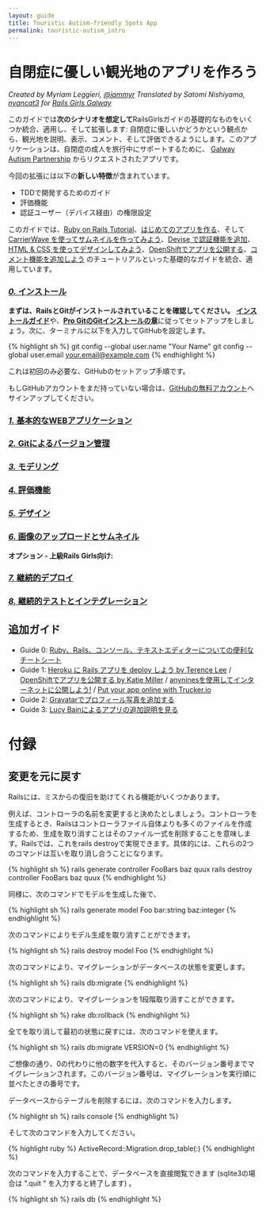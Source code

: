 ```yaml
---
layout: guide
title: Touristic Autism-friendly Spots App
permalink: touristic-autism_intro
---
```


# 自閉症に優しい観光地のアプリを作ろう

*Created by Myriam Leggieri, [@iammyr](https://twitter.com/iammyr) Translated by Satomi Nishiyama, [nyancat3](https://github.com/nyancat3)*
*for [Rails Girls Galway](https://github.com/RailsGirlsGalway)*

このガイドでは**次のシナリオを想定して**RailsGirlsガイドの基礎的なものをいくつか統合、適用し、そして拡張します: 自閉症に優しいかどうかという観点から、観光地を説明、表示、コメント、そして評価できるようにします。このアプリケーションは、自閉症の成人を旅行中にサポートするために、 [Galway Autism Partnership](https://galwayautismpartnership.com/) からリクエストされたアプリです。

今回の拡張には以下の**新しい特徴**が含まれています。

* TDDで開発するためのガイド
* 評価機能
* 認証ユーザー（デバイス経由）の権限設定

このガイドでは、[Ruby on Rails Tutorial](https://www.railstutorial.org/book)、[はじめてのアプリを作る](/app)、そして [CarrierWave を使ってサムネイルを作ってみよう](/thumbnails)、[Devise で認証機能を追加](/devise)、[HTML & CSS を使ってデザインしてみよう](/design)、[OpenShiftでアプリを公開する](/openshift/)、[コメント機能を追加しよう](/commenting) のチュートリアルといった基礎的なガイドを統合、適用しています。



### [*0.* インストール](/install)

**まずは、RailsとGitがインストールされていることを確認してください。** [**インストールガイド**](/install)や、[**Pro GitのGitインストールの章**](https://www.git-scm.com/book/en/Getting-Started-Installing-Git)に従ってセットアップをしましょう。次に、ターミナルに以下を入力してGitHubを設定します。

{% highlight sh %}
git config --global user.name "Your Name"
git config --global user.email your.email@example.com
{% endhighlight %}

<p>これは初回のみ必要な、GitHubのセットアップ手順です。</p>

もしGitHubアカウントをまだ持っていない場合は、[GitHubの無料アカウント](https://github.com/signup/free)へサインアップしてください。


### [*1.* 基本的なWEBアプリケーション](/touristic-autism_basic-app)

### [*2.* Gitによるバージョン管理](/touristic-autism_git)

### [*3.* モデリング](/touristic-autism_resource-modeling)

### [*4.* 評価機能](/touristic-autism_resource-rating)

### [*5.* デザイン](/touristic-autism_design)

### [*6.* 画像のアップロードとサムネイル](/touristic-autism_image-upload)

**オプション - 上級Rails Girls向け:**

### [*7.* 継続的デプロイ](/touristic-autism_continuous-deployment)

### [*8.* 継続的テストとインテグレーション](/touristic-autism_static-pages-tdd)




## 追加ガイド

* Guide 0: [Ruby、Rails、コンソール、テキストエディターについての便利なチートシート](https://www.pragtob.info/rails-beginner-cheatsheet/)
* Guide 1: [Heroku に Rails アプリを deploy しよう by Terence Lee](/heroku) / [OpenShiftでアプリを公開する by Katie Miller](/openshift) / [anyninesを使用してインターネットに公開しよう!](/anynines) / [Put your app online with Trucker.io](/trucker)
* Guide 2: [Gravatarでプロフィール写真を追加する](/gravatar)
* Guide 3: [Lucy Bainによるアプリの追加説明を見る](https://github.com/lbain/railsgirls)


# 付録

## 変更を元に戻す

Railsには、ミスからの復旧を助けてくれる機能がいくつかあります。

例えば、コントローラの名前を変更すると決めたとしましょう。コントローラを生成するとき、Railsはコントローラファイル自体よりも多くのファイルを作成するため、生成を取り消すことはそのファイル一式を削除することを意味します。Railsでは、これをrails destroyで実現できます。具体的には、これらの2つのコマンドは互いを取り消し合うことになります。

{% highlight sh %}
rails generate controller FooBars baz quux
rails destroy  controller FooBars baz quux
{% endhighlight %}

同様に、次のコマンドでモデルを生成した後で、

{% highlight sh %}
rails generate model Foo bar:string baz:integer
{% endhighlight %}

次のコマンドによりモデル生成を取り消すことができます。

{% highlight sh %}
rails destroy model Foo
{% endhighlight %}

次のコマンドにより、マイグレーションがデータベースの状態を変更します。

{% highlight sh %}
rails db:migrate
{% endhighlight %}

次のコマンドにより、マイグレーションを1段階取り消すことができます。

{% highlight sh %}
rake db:rollback
{% endhighlight %}

全てを取り消して最初の状態に戻すには、次のコマンドを使えます。

{% highlight sh %}
rails db:migrate VERSION=0
{% endhighlight %}

ご想像の通り、0の代わりに他の数字を代入すると、そのバージョン番号までマイグレーションされます。このバージョン番号は、マイグレーションを実行順に並べたときの番号です。

データベースからテーブルを削除するには、次のコマンドを入力します。

{% highlight sh %}
rails console
{% endhighlight %}

そして次のコマンドを入力してください。

{% highlight ruby %}
ActiveRecord::Migration.drop_table(:<table-name>)
{% endhighlight %}

次のコマンドを入力することで、データベースを直接閲覧できます (sqlite3の場合は ".quit " を入力すると終了します) 。

{% highlight sh %}
rails db
{% endhighlight %}
